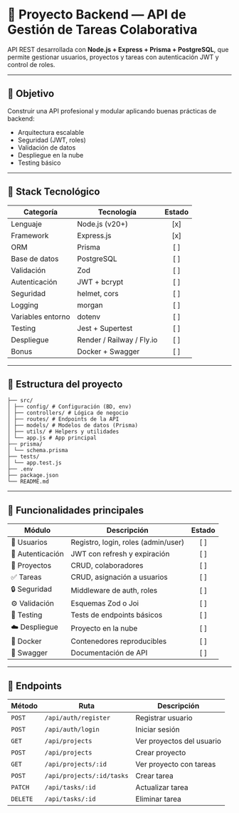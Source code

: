 # 🧩 Proyecto Backend — API de Gestión de Tareas Colaborativa

API REST desarrollada con **Node.js + Express + Prisma + PostgreSQL**, que permite gestionar usuarios, proyectos y tareas con autenticación JWT y control de roles.

---

## 🚀 Objetivo

Construir una API profesional y modular aplicando buenas prácticas de backend:
- Arquitectura escalable
- Seguridad (JWT, roles)
- Validación de datos
- Despliegue en la nube
- Testing básico

---

## 🧱 Stack Tecnológico

| Categoría | Tecnología | Estado |
|------------|-------------|:------:|
| Lenguaje | Node.js (v20+) | [x] |
| Framework | Express.js | [x] |
| ORM | Prisma | [ ] |
| Base de datos | PostgreSQL | [ ] |
| Validación | Zod | [ ] |
| Autenticación | JWT + bcrypt | [ ] |
| Seguridad | helmet, cors | [ ] |
| Logging | morgan | [ ] |
| Variables entorno | dotenv | [ ] |
| Testing | Jest + Supertest | [ ] |
| Despliegue | Render / Railway / Fly.io | [ ] |
| Bonus | Docker + Swagger | [ ] |

---

## 📁 Estructura del proyecto

```
├── src/
│ ├── config/ # Configuración (BD, env)
│ ├── controllers/ # Lógica de negocio
│ ├── routes/ # Endpoints de la API
│ ├── models/ # Modelos de datos (Prisma)
│ ├── utils/ # Helpers y utilidades
│ └── app.js # App principal
├── prisma/
│ └── schema.prisma
├── tests/
│ └── app.test.js
├── .env
├── package.json
└── README.md
```
---

## 🧠 Funcionalidades principales

| Módulo | Descripción | Estado |
|---------|--------------|:------:|
| 👤 Usuarios | Registro, login, roles (admin/user) | [ ] |
| 🔑 Autenticación | JWT con refresh y expiración | [ ] |
| 📁 Proyectos | CRUD, colaboradores | [ ] |
| ✅ Tareas | CRUD, asignación a usuarios | [ ] |
| 🔒 Seguridad | Middleware de auth, roles | [ ] |
| ⚙️ Validación | Esquemas Zod o Joi | [ ] |
| 🧪 Testing | Tests de endpoints básicos | [ ] |
| ☁️ Despliegue | Proyecto en la nube | [ ] |
| 🐳 Docker | Contenedores reproducibles | [ ] |
| 📜 Swagger | Documentación de API | [ ] |

---

## 🔗 Endpoints

| Método   | Ruta                      | Descripción               |
| -------- | ------------------------- | ------------------------- |
| `POST`   | `/api/auth/register`      | Registrar usuario         |
| `POST`   | `/api/auth/login`         | Iniciar sesión            |
| `GET`    | `/api/projects`           | Ver proyectos del usuario |
| `POST`   | `/api/projects`           | Crear proyecto            |
| `GET`    | `/api/projects/:id`       | Ver proyecto con tareas   |
| `POST`   | `/api/projects/:id/tasks` | Crear tarea               |
| `PATCH`  | `/api/tasks/:id`          | Actualizar tarea          |
| `DELETE` | `/api/tasks/:id`          | Eliminar tarea            |

